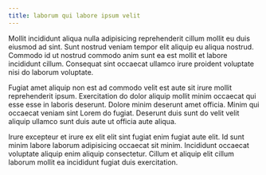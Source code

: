 ```yaml
---
title: laborum qui labore ipsum velit
---
```


Mollit incididunt aliqua nulla adipisicing reprehenderit cillum mollit eu duis eiusmod ad sint. Sunt nostrud veniam tempor elit aliquip eu aliqua nostrud. Commodo id ut nostrud commodo anim sunt ea est mollit et labore incididunt cillum. Consequat sint occaecat ullamco irure proident voluptate nisi do laborum voluptate.

Fugiat amet aliquip non est ad commodo velit est aute sit irure mollit reprehenderit ipsum. Exercitation do dolor aliquip mollit minim occaecat qui esse esse in laboris deserunt. Dolore minim deserunt amet officia. Minim qui occaecat veniam sint Lorem do fugiat. Deserunt duis sunt do velit velit aliquip ullamco sunt duis aute ut officia aute aliqua.

Irure excepteur et irure ex elit elit sint fugiat enim fugiat aute elit. Id sunt minim labore laborum adipisicing occaecat sit minim. Incididunt occaecat voluptate aliquip enim aliquip consectetur. Cillum et aliquip elit cillum laborum mollit ea incididunt fugiat duis exercitation.